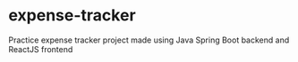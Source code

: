 # expense-tracker
Practice expense tracker project made using Java Spring Boot backend and ReactJS frontend
